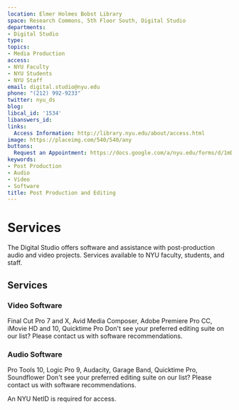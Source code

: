 ```yaml
---
location: Elmer Holmes Bobst Library
space: Research Commons, 5th Floor South, Digital Studio
departments:
- Digital Studio
type: 
topics:
- Media Production
access:
- NYU Faculty
- NYU Students
- NYU Staff
email: digital.studio@nyu.edu
phone: "(212) 992-9233"
twitter: nyu_ds
blog: 
libcal_id: '1534'
libanswers_id: 
links:
  Access Information: http://library.nyu.edu/about/access.html
image: https://placeimg.com/540/540/any
buttons:
  Request an Appointment: https://docs.google.com/a/nyu.edu/forms/d/1mDIKrDz01aa4BtgqigGVt0HnpvGqnlH22k2z2vX5ngw/viewform
keywords:
- Post Production
- Audio
- Video
- Software
title: Post Production and Editing
---
```


# Services 

The Digital Studio offers software and assistance with post-production audio and video projects. Services available to NYU faculty, students, and staff.   

## Services

### Video Software

Final Cut Pro 7 and X, Avid Media Composer, Adobe Premiere Pro CC, iMovie HD and 10, Quicktime Pro
Don't see your preferred editing suite on our list? Please contact us with software recommendations.

### Audio Software

Pro Tools 10, Logic Pro 9, Audacity, Garage Band, Quicktime Pro, Soundflower
Don't see your preferred editing suite on our list? Please contact us with software recommendations.


An NYU NetID is required for access.
